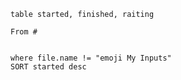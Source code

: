 ```dataview
table started, finished, raiting

From #


where file.name != "emoji My Inputs"
SORT started desc
```



